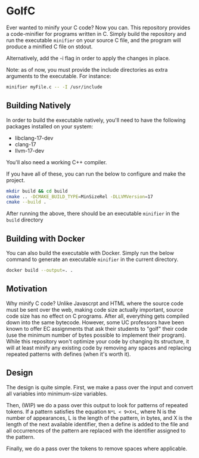 # GolfC

Ever wanted to minify your C code? Now you can. This repository provides a code-minifier for
programs written in C. Simply build the repository and run the executable `minifier` on
your source C file, and the program will produce a minified C file on stdout.

Alternatively, add the -i flag in order to apply the changes in place.

Note: as of now, you must provide the include directories as extra arguments to the executable.
For instance:

```sh
minifier myFile.c -- -I /usr/include
```

## Building Natively

In order to build the executable natively, you'll need to have the following packages
installed on your system:

- libclang-17-dev
- clang-17
- llvm-17-dev

You'll also need a working C++ compiler.

If you have all of these, you can run the below to configure and make the project.

```sh
mkdir build && cd build
cmake .. -DCMAKE_BUILD_TYPE=MinSizeRel -DLLVMVersion=17
cmake --build .
```

After running the above, there should be an executable `minifier` in the `build` directory

## Building with Docker

You can also build the executable with Docker. Simply run the below command to generate
an executable `minifier` in the current directory.

```sh
docker build --output=. .
```

## Motivation

Why minify C code? Unlike Javascrpt and HTML where the source code must be sent over the web,
making code size actually important, source code size has no effect on C programs. After all,
everything gets compiled down into the same bytecode. However, some UC professors have been
known to offer EC assignments that ask their students to "golf" their code (use the minimum
number of bytes possible to implement their program). While this repository won't optimize
your code by changing its structure, it will at least minify any existing code by removing
any spaces and replacing repeated patterns with defines (when it's worth it).

## Design

The design is quite simple. First, we make a pass over the input and convert all variables
into minimum-size variables.

Then, (WIP) we do a pass over this output to look for patterns of repeated tokens. If a pattern satisfies
the equation `N*L < 9+X+L`, where N is the number of appearances, L is the length of the pattern,
in bytes, and X is the length of the next available identifier, then a define is added to the file
and all occurrences of the pattern are replaced with the identifier assigned to the pattern.

Finally, we do a pass over the tokens to remove spaces where applicable.
